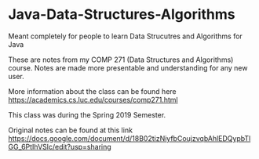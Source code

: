 # Java-Data-Structures-Algorithms
Meant completely for people to learn Data Strucutres and Algorithms for Java

These are notes from my COMP 271 (Data Structures and Algorithms) course. Notes are made more presentable and understanding for any new user.

More information about the class can be found here
https://academics.cs.luc.edu/courses/comp271.html

This class was during the Spring 2019 Semester.

Original notes can be found at this link
https://docs.google.com/document/d/18B02tizNiyfbCoujzvqbAhlEDQypbTlGG_6PtIhVSlc/edit?usp=sharing
